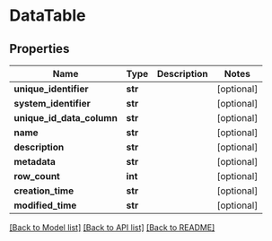 # DataTable

## Properties
Name | Type | Description | Notes
------------ | ------------- | ------------- | -------------
**unique_identifier** | **str** |  | [optional] 
**system_identifier** | **str** |  | [optional] 
**unique_id_data_column** | **str** |  | [optional] 
**name** | **str** |  | [optional] 
**description** | **str** |  | [optional] 
**metadata** | **str** |  | [optional] 
**row_count** | **int** |  | [optional] 
**creation_time** | **str** |  | [optional] 
**modified_time** | **str** |  | [optional] 

[[Back to Model list]](../README.md#documentation-for-models) [[Back to API list]](../README.md#documentation-for-api-endpoints) [[Back to README]](../README.md)


